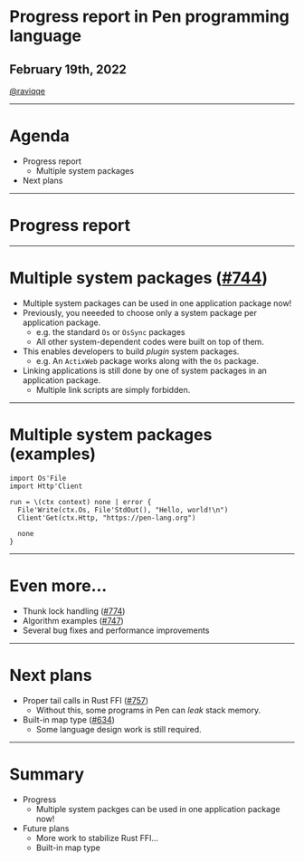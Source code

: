 # Progress report in Pen programming language

## February 19th, 2022

[@raviqqe](https://github.com/raviqqe)

---

# Agenda

- Progress report
  - Multiple system packages
- Next plans

---

# Progress report

---

# Multiple system packages ([#744](https://github.com/pen-lang/pen/pull/744))

- Multiple system packages can be used in one application package now!
- Previously, you neeeded to choose only a system package per application package.
  - e.g. the standard `Os` or `OsSync` packages
  - All other system-dependent codes were built on top of them.
- This enables developers to build _plugin_ system packages.
  - e.g. An `ActixWeb` package works along with the `Os` package.
- Linking applications is still done by one of system packages in an application package.
  - Multiple link scripts are simply forbidden.

---

# Multiple system packages (examples)

```pen
import Os'File
import Http'Client

run = \(ctx context) none | error {
  File'Write(ctx.Os, File'StdOut(), "Hello, world!\n")
  Client'Get(ctx.Http, "https://pen-lang.org")

  none
}
```

---

# Even more...

- Thunk lock handling ([#774](https://github.com/pen-lang/pen/pull/774))
- Algorithm examples ([#747](https://github.com/pen-lang/pen/pull/747))
- Several bug fixes and performance improvements

---

# Next plans

- Proper tail calls in Rust FFI ([#757](https://github.com/pen-lang/pen/pull/757))
  - Without this, some programs in Pen can _leak_ stack memory.
- Built-in map type ([#634](https://github.com/pen-lang/pen/pull/634))
  - Some language design work is still required.

---

# Summary

- Progress
  - Multiple system packges can be used in one application package now!
- Future plans
  - More work to stabilize Rust FFI...
  - Built-in map type
